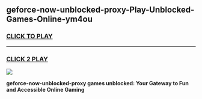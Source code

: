 
## geforce-now-unblocked-proxy-Play-Unblocked-Games-Online-ym4ou
<h3>
<a href="https://premium76.site?title=geforce-now-unblocked-proxy&ref=25A">CLICK TO PLAY</a></h3>
<hr>

<h3>
<a href="https://premium76.site?title=geforce-now-unblocked-proxy&ref=25A">CLICK 2 PLAY</a>
  
</h3>

<a href="https://premium76.site?title=geforce-now-unblocked-proxy&ref=25A"><img src="https://clearcache.store/games.png"></a>


**geforce-now-unblocked-proxy games unblocked: Your Gateway to Fun and Accessible Online Gaming**
